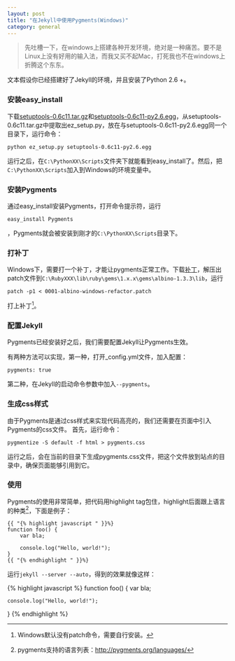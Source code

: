 ```yaml
---
layout: post
title: "在Jekyll中使用Pygments(Windows)"
category: general
---
```


> 先吐槽一下，在windows上搭建各种开发环境，绝对是一种痛苦。要不是Linux上没有好用的输入法，而我又买不起Mac，打死我也不在windows上折腾这个东东。

文本假设你已经搭建好了Jekyll的环境，并且安装了Python 2.6 +。

### 安装easy_install
下载[setuptools-0.6c11.tar.gz](http://pypi.python.org/packages/source/s/setuptools/setuptools-0.6c11.tar.gz#md5=7df2a529a074f613b509fb44feefe74e)和[setuptools-0.6c11-py2.6.egg](http://pypi.python.org/packages/2.6/s/setuptools/setuptools-0.6c11-py2.6.egg#md5=bfa92100bd772d5a213eedd356d64086)，从setuptools-0.6c11.tar.gz中提取出ez_setup.py，放在与setuptools-0.6c11-py2.6.egg同一个目录下，运行命令：

    python ez_setup.py setuptools-0.6c11-py2.6.egg

运行之后，在`C:\PythonXX\Scripts`文件夹下就能看到easy_install了。然后，把`C:\PythonXX\Scripts`加入到Windows的环境变量中。

### 安装Pygments
通过easy_install安装Pygments，打开命令提示符，运行

    easy_install Pygments

，Pygments就会被安装到刚才的`C:\PythonXX\Scripts`目录下。

### 打补丁
Windows下，需要打一个补丁，才能让pygments正常工作。下载[补丁](https://gist.github.com/gists/1185645/download)，解压出patch文件到`C:\RubyXXX\lib\ruby\gems\1.x.x\gems\albino-1.3.3\lib`，运行

    patch -p1 < 0001-albino-windows-refactor.patch

打上补丁[^patch]。

### 配置Jekyll
Pygments已经安装好之后，我们需要配置Jekyll让Pygments生效。

有两种方法可以实现，第一种，打开_config.yml文件，加入配置：

    pygments: true

第二种，在Jekyll的启动命令参数中加入`--pygments`。

### 生成css样式
由于Pygments是通过css样式来实现代码高亮的，我们还需要在页面中引入Pygments的css文件。
首先，运行命令：

    pygmentize -S default -f html > pygments.css

运行之后，会在当前的目录下生成pygments.css文件，把这个文件放到站点的目录中，确保页面能够引用到它。

### 使用
Pygments的使用非常简单，把代码用highlight tag包住，highlight后面跟上语言的种类[^pygments-support-lang]，下面是例子：

    {{ "{% highlight javascript " }}%}
    function foo() {
        var bla;

        console.log("Hello, world!");
    }
    {{ "{% endhighlight " }}%}

运行`jekyll --server --auto`，得到的效果就像这样：

{% highlight javascript %}
function foo() {
    var bla;

    console.log("Hello, world!");
}
{% endhighlight %}


[^patch]: Windows默认没有patch命令，需要自行安装。
[^pygments-support-lang]: pygments支持的语言列表：<http://pygments.org/languages/>
